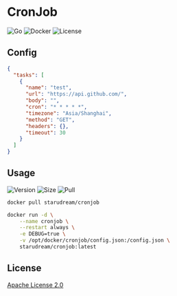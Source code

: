 # CronJob

![Go](https://img.shields.io/github/workflow/status/starudream/cronjob/Go/master?style=for-the-badge)
![Docker](https://img.shields.io/github/workflow/status/starudream/cronjob/Docker/master?style=for-the-badge)
![License](https://img.shields.io/badge/License-Apache%20License%202.0-blue?style=for-the-badge)

## Config

```json
{
  "tasks": [
    {
      "name": "test",
      "url": "https://api.github.com/",
      "body": "",
      "cron": "* * * * *",
      "timezone": "Asia/Shanghai",
      "method": "GET",
      "headers": {},
      "timeout": 30
    }
  ]
}
```

## Usage

![Version](https://img.shields.io/docker/v/starudream/cronjob?style=for-the-badge)
![Size](https://img.shields.io/docker/image-size/starudream/cronjob/latest?style=for-the-badge)
![Pull](https://img.shields.io/docker/pulls/starudream/cronjob?style=for-the-badge)

```bash
docker pull starudream/cronjob
```

```bash
docker run -d \
    --name cronjob \
    --restart always \
    -e DEBUG=true \
    -v /opt/docker/cronjob/config.json:/config.json \
    starudream/cronjob:latest
```

## License

[Apache License 2.0](./LICENSE)
